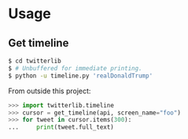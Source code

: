# Usage


## Get timeline

```sh
$ cd twitterlib
$ # Unbuffered for immediate printing.
$ python -u timeline.py 'realDonaldTrump'
```


From outside this project:

```python
>>> import twitterlib.timeline
>>> cursor = get_timeline(api, screen_name="foo")
>>> for tweet in cursor.items(300):
...     print(tweet.full_text)
```

